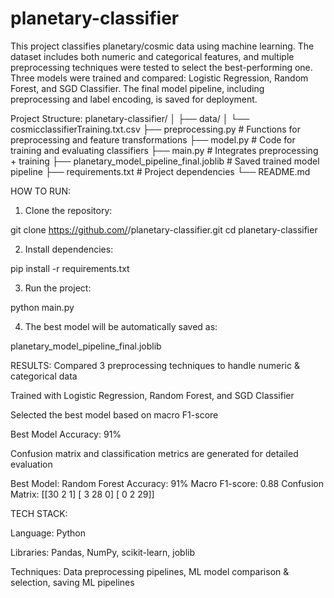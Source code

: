 # planetary-classifier
This project classifies planetary/cosmic data using machine learning.
The dataset includes both numeric and categorical features, and multiple preprocessing techniques were tested to select the best-performing one.
Three models were trained and compared: Logistic Regression, Random Forest, and SGD Classifier.
The final model pipeline, including preprocessing and label encoding, is saved for deployment.

Project Structure:
planetary-classifier/
│
├── data/
│   └── cosmicclassifierTraining.txt.csv
├── preprocessing.py       # Functions for preprocessing and feature transformations
├── model.py               # Code for training and evaluating classifiers
├── main.py                # Integrates preprocessing + training
├── planetary_model_pipeline_final.joblib   # Saved trained model pipeline
├── requirements.txt       # Project dependencies
└── README.md

HOW TO RUN:
1. Clone the repository:

git clone https://github.com/<your-username>/planetary-classifier.git
cd planetary-classifier


2. Install dependencies:

pip install -r requirements.txt


3. Run the project:

python main.py


4. The best model will be automatically saved as:

planetary_model_pipeline_final.joblib




RESULTS:
Compared 3 preprocessing techniques to handle numeric & categorical data

Trained with Logistic Regression, Random Forest, and SGD Classifier

Selected the best model based on macro F1-score

Best Model Accuracy: 91%

Confusion matrix and classification metrics are generated for detailed evaluation

Best Model: Random Forest
Accuracy: 91%
Macro F1-score: 0.88
Confusion Matrix:
[[30  2  1]
 [ 3 28  0]
 [ 0  2 29]]



TECH STACK:

Language: Python

Libraries: Pandas, NumPy, scikit-learn, joblib

Techniques: Data preprocessing pipelines, ML model comparison & selection, saving ML pipelines




